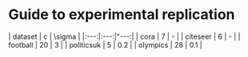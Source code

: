 # Guide to experimental replication

| dataset | c | \sigma |
|:---:|:---:|"---:|
| cora | 7 | - |
| citeseer | 6 | - |
| football | 20 | 3 |
| politicsuk | 5 | 0.2 |
| olympics | 28 | 0.1 |

